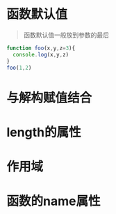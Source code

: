 # 函数默认值

> 函数默认值一般放到参数的最后

```javascript
function foo(x,y,z=3){
  console.log(x,y,z)
}
foo(1,2)
```
# 与解构赋值结合

# length的属性

# 作用域

# 函数的name属性
